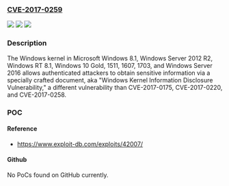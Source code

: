 ### [CVE-2017-0259](https://cve.mitre.org/cgi-bin/cvename.cgi?name=CVE-2017-0259)
![](https://img.shields.io/static/v1?label=Product&message=Microsoft%20Windows&color=blue)
![](https://img.shields.io/static/v1?label=Version&message=Microsoft%20Windows%208.1%2C%20Windows%20Server%202012%20R2%2C%20Windows%20RT%208.1%2C%20Windows%2010%20Gold%2C%201511%2C%201607%2C%201703%2C%20and%20Windows%20Server%202016%20&color=brightgreen)
![](https://img.shields.io/static/v1?label=Vulnerability&message=Information%20Disclosure&color=brightgreen)

### Description

The Windows kernel in Microsoft Windows 8.1, Windows Server 2012 R2, Windows RT 8.1, Windows 10 Gold, 1511, 1607, 1703, and Windows Server 2016 allows authenticated attackers to obtain sensitive information via a specially crafted document, aka "Windows Kernel Information Disclosure Vulnerability," a different vulnerability than CVE-2017-0175, CVE-2017-0220, and CVE-2017-0258.

### POC

#### Reference
- https://www.exploit-db.com/exploits/42007/

#### Github
No PoCs found on GitHub currently.

